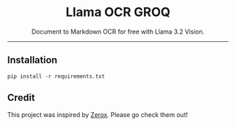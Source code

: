 <div align="center">
  <div>
    <h1 align="center">Llama OCR GROQ</h1>
  </div>
	<p>Document to Markdown OCR for free with Llama 3.2 Vision.</p>

</div>

---

## Installation

`pip install -r requirements.txt`


## Credit

This project was inspired by [Zerox](https://github.com/getomni-ai/zerox). Please go check them out!
